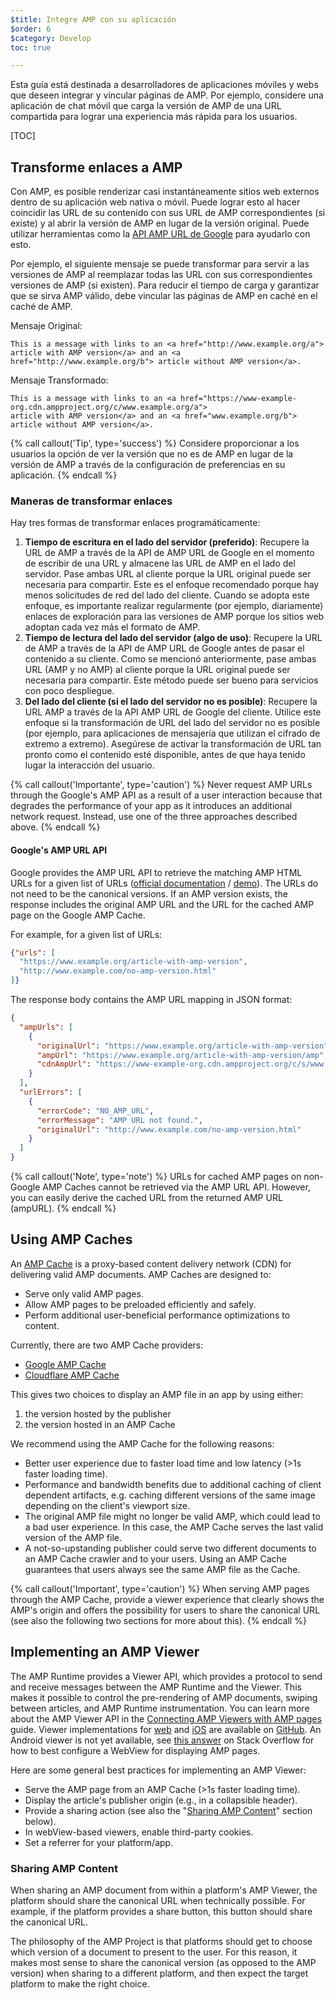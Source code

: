 ```yaml
---
$title: Integre AMP con su aplicación
$order: 6
$category: Develop
toc: true

---
```


Esta guía está destinada a desarrolladores de aplicaciones móviles y webs que deseen integrar y vincular páginas de AMP. Por ejemplo, considere una aplicación de chat móvil que carga la versión de AMP de una URL compartida para lograr una experiencia más rápida para los usuarios.

[TOC]

## Transforme enlaces a AMP  

Con AMP, es posible renderizar casi instantáneamente sitios web externos dentro de su
aplicación web nativa o móvil. Puede lograr esto al hacer coincidir las URL de su contenido
con sus URL de AMP correspondientes (si existe) y al abrir la versión de AMP 
en lugar de la versión original. Puede utilizar herramientas como la 
[API AMP URL de Google](https://developers.google.com/amp/cache/use-amp-url) para ayudarlo con esto.

Por ejemplo, el siguiente mensaje se puede transformar para servir a las versiones
de AMP al reemplazar todas las URL con sus correspondientes versiones de AMP (si existen). Para 
reducir el tiempo de carga y garantizar que se sirva AMP válido, debe vincular las 
páginas de AMP en caché en el caché de AMP.

Mensaje Original:

```text
This is a message with links to an <a href="http://www.example.org/a">
article with AMP version</a> and an <a href="http://www.example.org/b"> article without AMP version</a>.
```


Mensaje Transformado:

```text
This is a message with links to an <a href="https://www-example-org.cdn.ampproject.org/c/www.example.org/a">
article with AMP version</a> and an <a href="www.example.org/b"> article without AMP version</a>.
```

{% call callout('Tip', type='success') %}
Considere proporcionar a los usuarios la opción de ver la versión que no es de AMP en lugar de 
la versión de AMP a través de la configuración de preferencias en su aplicación.
{% endcall %}

### Maneras de transformar enlaces

Hay tres formas de transformar enlaces programáticamente:

1.  **Tiempo de escritura en el lado del servidor (preferido)**: Recupere la URL de AMP 
    a través de la API de AMP URL de Google en el momento de escribir de una URL y almacene 
    las URL de AMP en el lado del servidor. Pase ambas URL al cliente porque la URL original 
    puede ser necesaria para compartir. 
    Este es el enfoque recomendado porque hay menos solicitudes de red del lado del cliente. 
    Cuando se adopta este enfoque, es importante realizar regularmente (por ejemplo, diariamente) 
    enlaces de exploración para las versiones de AMP porque los sitios web adoptan 
    cada vez más el formato de AMP.
1.  **Tiempo de lectura del lado del servidor (algo de uso)**: Recupere la URL de AMP 
    a través de la API de AMP URL de Google antes de pasar el contenido a su cliente. 
    Como se mencionó anteriormente, pase ambas URL (AMP y no AMP) al cliente porque la URL 
    original puede ser necesaria para compartir. 
    Este método puede ser bueno para servicios con poco despliegue.
1.  **Del lado del cliente (si el lado del servidor no es posible)**: Recupere la URL AMP 
    a través de la API AMP URL de Google del cliente. Utilice este enfoque si la transformación de URL 
    del lado del servidor no es posible (por ejemplo, para aplicaciones de mensajería que utilizan 
    el cifrado de extremo a extremo). Asegúrese de activar la transformación de URL tan pronto 
    como el contenido esté disponible, antes de que haya tenido lugar la interacción del usuario.

{% call callout('Importante', type='caution') %}
Never request AMP URLs through the Google's AMP API as a result of a user
interaction because that degrades the performance of your app as it introduces
an additional network request. Instead, use one of the three approaches 
described above.
{% endcall %}


#### Google's AMP URL API  

Google provides the AMP URL API to retrieve the matching AMP HTML URLs for a
given list of URLs ([official documentation](https://developers.google.com/amp/cache/use-amp-url) /
[demo](https://ampbyexample.com/advanced/using_the_amp_url_api/)). The URLs do
not need to be the canonical versions. If an AMP version exists, the response
includes the original AMP URL and the URL for the cached AMP page on the Google
AMP Cache. 

For example, for a given list of URLs:


```json
{"urls": [
  "https://www.example.org/article-with-amp-version",
  "http://www.example.com/no-amp-version.html"
]}
```


The response body contains the AMP URL mapping in JSON format:


```json
{
  "ampUrls": [
    {
      "originalUrl": "https://www.example.org/article-with-amp-version",
      "ampUrl": "https://www.example.org/article-with-amp-version/amp",
      "cdnAmpUrl": "https://www-example-org.cdn.ampproject.org/c/s/www.example.org/article-with-amp-version"
    }
  ],
  "urlErrors": [
    {
      "errorCode": "NO_AMP_URL",
      "errorMessage": "AMP URL not found.",
      "originalUrl": "http://www.example.com/no-amp-version.html"
    }
  ]
}
```

{% call callout('Note', type='note') %}
URLs for cached AMP pages on non-Google AMP Caches cannot be retrieved via the
AMP URL API. However, you can easily derive the cached URL from the returned AMP
URL (ampURL).
{% endcall %}


## Using AMP Caches

An [AMP Cache](https://www.ampproject.org/docs/guides/how_cached) is a
proxy-based content delivery network (CDN) for delivering valid AMP documents.
AMP Caches are designed to:

*   Serve only valid AMP pages.
*   Allow AMP pages to be preloaded efficiently and safely.
*   Perform additional user-beneficial performance optimizations to content.

Currently, there are two AMP Cache providers:

*   [Google AMP Cache](https://developers.google.com/amp/cache/)
*   [Cloudflare AMP Cache](https://amp.cloudflare.com/)

This gives two choices to display an AMP file in an app by using either:

1.  the version hosted by the publisher 
1.  the version hosted in an AMP Cache

We recommend using the AMP Cache for the following reasons:

*   Better user experience due to faster load time and low latency (>1s faster
    loading time).
*   Performance and bandwidth benefits due to additional caching of client
    dependent artifacts, e.g. caching different versions of the same image
    depending on the client's viewport size.
*   The original AMP file might no longer be valid AMP, which could lead to a
    bad user experience. In this case, the AMP Cache serves the last valid
    version of the AMP file.
*   A not-so-upstanding publisher could serve two different documents to an AMP
    Cache crawler and to your users. Using an AMP Cache guarantees that users
    always see the same AMP file as the Cache.

{% call callout('Important', type='caution') %}
When serving AMP pages through the AMP Cache, provide a viewer experience that
clearly shows the AMP's origin and offers the possibility for users to share the
canonical URL (see also the following two sections for more about this).
{% endcall %}

## Implementing an AMP Viewer

The AMP Runtime provides a Viewer API, which provides a protocol to send and
receive  messages between the AMP Runtime and the Viewer. This makes it possible
to control the pre-rendering of AMP documents, swiping between articles, and AMP
Runtime instrumentation. You can learn more about the AMP Viewer API in the
[Connecting AMP Viewers with AMP pages](https://github.com/ampproject/amphtml/blob/master/extensions/amp-viewer-integration/integrating-viewer-with-amp-doc-guide.md)
guide. Viewer implementations for [web](https://github.com/ampproject/amp-viewer/blob/master/mobile-web/README.md)
and [iOS](https://github.com/ampproject/amp-viewer/tree/master/ios) are
available on [GitHub](https://github.com/ampproject/amp-viewer). An Android
viewer is not yet available, see [this answer](https://stackoverflow.com/questions/44856759/does-we-need-to-change-anything-in-usual-webpage-loader-for-loading-an-amp-acce/44869038#44869038)
on Stack Overflow for how to best configure a WebView for displaying AMP pages. 

Here are some general best practices for implementing an AMP Viewer:

*   Serve the AMP page from an AMP Cache (>1s faster loading time).
*   Display the article's publisher origin (e.g., in a collapsible header).
*   Provide a sharing action (see also the "[Sharing AMP Content](#sharing-amp-content)"
    section below).
*   In webView-based viewers, enable third-party cookies.
*   Set a referrer for your platform/app.


### Sharing AMP Content

When sharing an AMP document from within a platform's AMP Viewer, the platform
should share the canonical URL when technically possible. For example, if the
platform provides a share button, this button should share the canonical URL.

The philosophy of the AMP Project is that platforms should get to choose which
version of a document to present to the user. For this reason, it makes most
sense to share the canonical version (as opposed to the AMP version) when
sharing to a different platform, and then expect the target platform to make the
right choice. 
